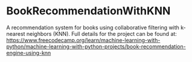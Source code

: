 # BookRecommendationWithKNN
A recommendation system for books using collaborative filtering with k-nearest neighbors (KNN). 
Full details for the project can be found at:
  https://www.freecodecamp.org/learn/machine-learning-with-python/machine-learning-with-python-projects/book-recommendation-engine-using-knn
